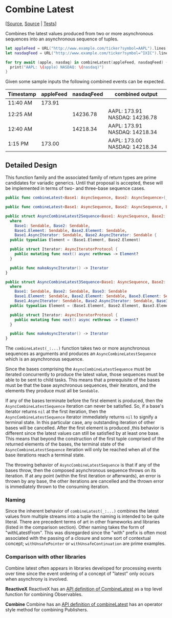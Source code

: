 # Combine Latest

[[Source](https://github.com/apple/swift-async-algorithms/blob/main/Sources/AsyncAlgorithms/CombineLatest/AsyncCombineLatest2Sequence.swift), [Source](https://github.com/apple/swift-async-algorithms/blob/main/Sources/AsyncAlgorithms/CombineLatest/AsyncCombineLatest3Sequence.swift) | 
[Tests](https://github.com/apple/swift-async-algorithms/blob/main/Tests/AsyncAlgorithmsTests/TestCombineLatest.swift)]

Combines the latest values produced from two or more asynchronous sequences into an asynchronous sequence of tuples.

```swift
let appleFeed = URL("http://www.example.com/ticker?symbol=AAPL").lines
let nasdaqFeed = URL("http://www.example.com/ticker?symbol=^IXIC").lines

for try await (apple, nasdaq) in combineLatest(appleFeed, nasdaqFeed) {
  print("AAPL: \(apple) NASDAQ: \(nasdaq)")
}
```

Given some sample inputs the following combined events can be expected.

| Timestamp   | appleFeed | nasdaqFeed | combined output               |                 
| ----------- | --------- | ---------- | ----------------------------- |
| 11:40 AM    | 173.91    |            |                               |
| 12:25 AM    |           | 14236.78   | AAPL: 173.91 NASDAQ: 14236.78 |
| 12:40 AM    |           | 14218.34   | AAPL: 173.91 NASDAQ: 14218.34 |
|  1:15 PM    | 173.00    |            | AAPL: 173.00 NASDAQ: 14218.34 |

## Detailed Design

This function family and the associated family of return types are prime candidates for variadic generics. Until that proposal is accepted, these will be implemented in terms of two- and three-base sequence cases.

```swift
public func combineLatest<Base1: AsyncSequence, Base2: AsyncSequence>(_ base1: Base1, _ base2: Base2) -> AsyncCombineLatest2Sequence<Base1, Base2>

public func combineLatest<Base1: AsyncSequence, Base2: AsyncSequence, Base3: AsyncSequence>(_ base1: Base1, _ base2: Base2, _ base3: Base3) -> AsyncCombineLatest3Sequence<Base1, Base2, Base3>

public struct AsyncCombineLatest2Sequence<Base1: AsyncSequence, Base2: AsyncSequence>: Sendable
  where
    Base1: Sendable, Base2: Sendable,
    Base1.Element: Sendable, Base2.Element: Sendable,
    Base1.AsyncIterator: Sendable, Base2.AsyncIterator: Sendable {
  public typealias Element = (Base1.Element, Base2.Element)

  public struct Iterator: AsyncIteratorProtocol {
    public mutating func next() async rethrows -> Element?
  }

  public func makeAsyncIterator() -> Iterator
}

public struct AsyncCombineLatest3Sequence<Base1: AsyncSequence, Base2: AsyncSequence, Base3: AsyncSequence>: Sendable
  where
    Base1: Sendable, Base2: Sendable, Base3: Sendable
    Base1.Element: Sendable, Base2.Element: Sendable, Base3.Element: Sendable
    Base1.AsyncIterator: Sendable, Base2.AsyncIterator: Sendable, Base3.AsyncIterator: Sendable {
  public typealias Element = (Base1.Element, Base2.Element, Base3.Element)

  public struct Iterator: AsyncIteratorProtocol {
    public mutating func next() async rethrows -> Element?
  }

  public func makeAsyncIterator() -> Iterator
}

```

The `combineLatest(_:...)` function takes two or more asynchronous sequences as arguments and produces an  `AsyncCombineLatestSequence` which is an asynchronous sequence.

Since the bases comprising the `AsyncCombineLatestSequence` must be iterated concurrently to produce the latest value, those sequences must be able to be sent to child tasks. This means that a prerequisite of the bases must be that the base asynchronous sequences, their iterators, and the elements they produce must all be `Sendable`. 

If any of the bases terminate before the first element is produced, then the `AsyncCombineLatestSequence` iteration can never be satisfied. So, if a base's iterator returns `nil` at the first iteration, then the `AsyncCombineLatestSequence` iterator immediately returns `nil` to signify a terminal state. In this particular case, any outstanding iteration of other bases will be cancelled. After the first element is produced ,this behavior is different since the latest values can still be satisfied by at least one base. This means that beyond the construction of the first tuple comprised of the returned elements of the bases, the terminal state of the `AsyncCombineLatestSequence` iteration will only be reached when all of the base iterations reach a terminal state.

The throwing behavior of `AsyncCombineLatestSequence` is that if any of the bases throw, then the composed asynchronous sequence throws on its iteration. If at any point (within the first iteration or afterwards), an error is thrown by any base, the other iterations are cancelled and the thrown error is immediately thrown to the consuming iteration.

### Naming

Since the inherent behavior of `combineLatest(_:...)` combines the latest values from multiple streams into a tuple the naming is intended to be quite literal. There are precedent terms of art in other frameworks and libraries (listed in the comparison section). Other naming takes the form of "withLatestFrom". This was disregarded since the "with" prefix is often most associated with the passing of a closure and some sort of contextual concept; `withUnsafePointer` or `withUnsafeContinuation` are prime examples.

### Comparison with other libraries

Combine latest often appears in libraries developed for processing events over time since the event ordering of a concept of "latest" only occurs when asynchrony is involved.

**ReactiveX** ReactiveX has an [API definition of CombineLatest](https://reactivex.io/documentation/operators/combinelatest.html) as a top level function for combining Observables.

**Combine** Combine has an [API definition of combineLatest](https://developer.apple.com/documentation/combine/publisher/combinelatest(_:)/) has an operator style method for combining Publishers.
